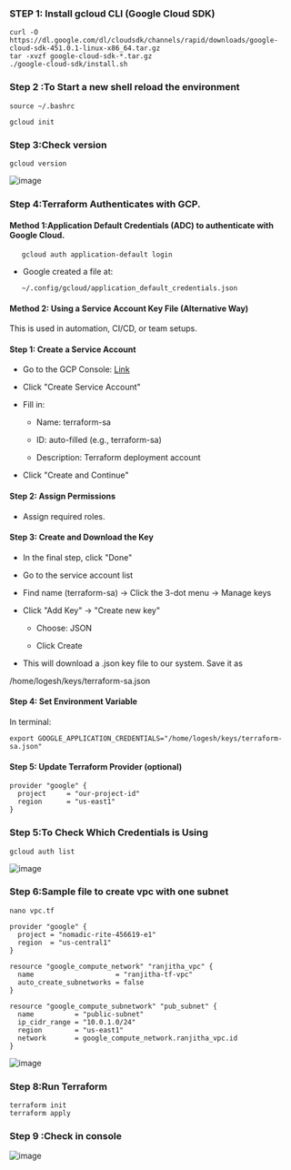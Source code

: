 ### STEP 1: Install gcloud CLI (Google Cloud SDK)
```
curl -O https://dl.google.com/dl/cloudsdk/channels/rapid/downloads/google-cloud-sdk-451.0.1-linux-x86_64.tar.gz
tar -xvzf google-cloud-sdk-*.tar.gz
./google-cloud-sdk/install.sh
```
### Step 2 :To Start a new shell reload the environment
```
source ~/.bashrc
```
```
gcloud init
```
### Step 3:Check version
```
gcloud version
```
![image](https://github.com/user-attachments/assets/19d44524-87d8-4526-bf59-ebc29b05b9ee)

### Step 4:Terraform Authenticates with GCP.

#### Method 1:Application Default Credentials (ADC) to authenticate with Google Cloud.
```
   gcloud auth application-default login
```
- Google created a file at:
```
   ~/.config/gcloud/application_default_credentials.json
```
#### Method 2: Using a Service Account Key File (Alternative Way)

This is used in automation, CI/CD, or team setups.

#### Step 1: Create a Service Account

-  Go to the GCP Console:
   [Link](https://console.cloud.google.com/iam-admin/serviceaccounts)

- Click "Create Service Account"

- Fill in:

   - Name: terraform-sa

   - ID: auto-filled (e.g., terraform-sa)

   - Description: Terraform deployment account

- Click "Create and Continue"

#### Step 2: Assign Permissions

- Assign required roles. 

#### Step 3: Create and Download the Key

- In the final step, click "Done"

- Go to the service account list

- Find name (terraform-sa) → Click the 3-dot menu → Manage keys

- Click "Add Key" → "Create new key"

     -   Choose: JSON

     -   Click Create

-  This will download a .json key file to our system. Save it as

/home/logesh/keys/terraform-sa.json

#### Step 4: Set Environment Variable

In terminal:
```
export GOOGLE_APPLICATION_CREDENTIALS="/home/logesh/keys/terraform-sa.json"
```
#### Step 5: Update Terraform Provider (optional)
```
provider "google" {
  project     = "our-project-id"
  region      = "us-east1"
}
```
### Step 5:To Check Which Credentials is Using
```
gcloud auth list
```
![image](https://github.com/user-attachments/assets/328f2ee0-e727-4414-a826-d8d1f10c7184)


### Step 6:Sample file to create vpc with one subnet
```
nano vpc.tf
```
```
provider "google" {
  project = "nomadic-rite-456619-e1"
  region  = "us-central1"
}

resource "google_compute_network" "ranjitha_vpc" {
  name                    = "ranjitha-tf-vpc"
  auto_create_subnetworks = false
}

resource "google_compute_subnetwork" "pub_subnet" {
  name          = "public-subnet"
  ip_cidr_range = "10.0.1.0/24"
  region        = "us-east1"
  network       = google_compute_network.ranjitha_vpc.id
}
```
![image](https://github.com/user-attachments/assets/fa5f8ced-c058-4760-9700-162cc9e15ce2)

### Step 8:Run Terraform
```
terraform init
terraform apply
```

### Step 9 :Check in console

![image](https://github.com/user-attachments/assets/489b1654-f708-4703-8222-794933f4e847)
